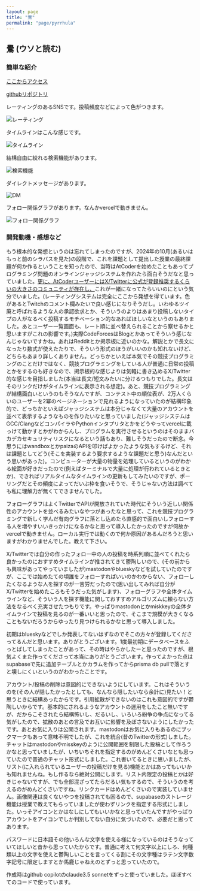 ```yaml
---
layout: page
title: "鷽"
permalink: "page/pyrrhula"
---
```


## 鷽 (ウソと読む)

### 簡単な紹介

[ここからアクセス](https://pyrrhula.vercel.app)

[githubリポジトリ](https://github.com/2ufkpfb9daxnik/pyrrhula)

レーティングのあるSNSです。投稿頻度などによって色がつきます。

![レーティング](/portfolio/images/pyrrhula/rating.png)

タイムラインはこんな感じです。

![タイムライン](/portfolio/images/pyrrhula/timeline.png)

結構自由に絞れる検索機能があります。

![検索機能](/portfolio/images/pyrrhula/search.png)

ダイレクトメッセージがあります。

![DM](/portfolio/images/pyrrhula/chat.png)

フォロー関係グラフがあります。なんかvercelで動きません。

![フォロー関係グラフ](/portfolio/images/pyrrhula/followgraph.png)

### 開発動機・感想など

もう根本的な発想というのは忘れてしまったのですが、2024年の10月(あるいはもっと前のシラバスを見た)の段階で、これを課題として提出した授業の最終課題が何か作るということを知ったので、当時はAtCoderを始めたこともあってプログラミング問題のオンラインジャッジシステムを作れたら面白そうだなと思っていました。[更に、AtCoderユーザーにはX/Twitterに公式が登録推奨するくらいの大きさのコミュニティが存在し、](https://info.atcoder.jp/more/practice/stronger)これが一緒になってたらいいのにという気分でいました。(レーティングシステムは完全にここから発想を得ています。色があるとTwitchのコメント欄みたいで良い感じになりそうだし。いわゆるツイ廃と呼ばれるような人の承認欲求とか、そういうのよりはあまり投稿しないタイプの人がなるべく投稿するモチベーション的なあればほしいなというのもありました。あとユーザー一覧画面も、レート順に並べ替えられることから察せるかと思いますがこれの影響です。)実際CodeForcesはBlogとかあってそういう感じなんじゃないですかね。あれはRedditとか掲示板に近いのかな。解説とかで長文になったり数式が使えたたりで、そういう形式のほうがいいのかも知れないけど、どちらもあまり詳しくありません。どっちかといえば本気でその競技プログラミングのことだけではなく、競技プログラミングをしている人が普通に日常の投稿とかをするのも好きなので、掲示板的な感じよりは気軽に書き込めるX/Twitter的な感じを目指しました(本当は長文/短文みたいに分けるつもりでした。長文はそのリンクだけがタイムラインに表示される想定)。あと、競技プログラミングが結構面白いというのもそうなんですが、コンテスト中の順位表が、2万人くらいのユーザーを2冪のページネーションで見れるようになっていたのが結構印象的で、どっちかといえばジャッジシステムは本分じゃなくて大量のアカウントを並べて表示するようなものを作りたいなと思っていました(ジャッジシステムはGCC/ClangなどコンパイラやPythonインタプリタとかをどうやってvercelに載っけて動かすとかがわからんし、プログラムを実行させるというのはそのままバカデカセキュリティリスクになるという話もあり、難しそうだったので断念。今思うにはwandboxとかpaizaのAPIを叩けばよかったような気もするけど、それは課題としてどう(そこを実装するよう要求するような課題だと思う)なんだという思いがあった)。コンピューターが大量の物量を処理しているというのがわかる絵面が好きだったので(例えばターミナルで大量に処理が行われているときとか)、できればリアルタイムなタイムラインの更新もしてみたいのですが、ポーリングだとその頻度によってだいぶ枠を食いそうで、そうじゃない方法は調べても私に理解力が無くてできませんでした。

フォローグラフはよくTwitterでAPIが開放されていた時代にそういう近しい関係性のアカウントを並べるみたいなやつがあったなと思って、これを競技プログラミングで新しく学んだ有向グラフに落とし込めたら直感的で面白いしフォローする人を増やすいいきっかけになるかなと思って導入したかったのですが何故かvercelで動きません。ローカル実行では動くので何か原因があるんだろうと思いますがわかりませんでした。教えて下さい。

X/Twitterでは自分の作ったフォロー中の人の投稿を時系列順に並べてくれたら良かったのにおすすめタイムラインが推されてきて鬱陶しいので、(その前からも興味があってやっていましたが)mastodonやblueskyなどを試していたのですが、ここでは始めたての頃誰をフォローすればいいのかわからない、フォローしたくなるような人を探すのが一苦労だったので(思い出してみれば自分がX/Twitterを始めたころもそうだった気がします)、フォローグラフや全体タイムラインなど、そういう人を探す機能に関しておすすめアルゴリズムに頼らない方法をなるべく充実させたつもりです。やっぱりmastodonとかmiskkeyの全体タイムラインで投稿を見るのが一番いいと思ったので、そこまで規模が大きくなることもないだろうからゆったり見つけられるかなと思って導入しました。

初期はblueskyなどでしか発表してないはずなのでそこの方々が登録してくださってるんだと思います。ありがとうございます。1度最初期にデータベースをふっとばしてしまったことがあって、その時はやらかしたーと思ったのですが、根気よくまた作ってくださって本当にありがとうございます。作ってよかった点はsupabaseで先に追加テーブルとかカラムを作ってからprisma db pullで落とすと壊しにくいというのがわかったことです。

アカウント/投稿の削除は意図的にできないようにしています。これはそういうのを(その人が隠したかったとしても、なんなら隠したいなら余計に)見たい！と思うときに結構あったからです。引用拡散ができないのはこれも意図的ですが鬱陶しいからです。基本的にされるようなアカウントの運用をしたこと無いですが、だからこそされたら結構怖いし、だるいし、いろいろ紛争の争点になってる気がしたので、拡散のあとの言及でお互いに影響を及ぼさないようにしたかったです。あとお気に入りは公開されます。mastodonはお気に入りもあるのにブックマークもあって意味不明でしたが、これを統合(昔のTwitterの形式)しました。チャットはmastodonやmisskeyのように公開範囲を制限した投稿として作ろうかなと思っていましたが、いちいちそれを指定するのがめんどくさいなとも思っていたので普通のチャット形式にしました。これ書いてるときに思いましたが、リスト(に入れられているユーザーの投稿だけを見る)機能とかはあってもいいかも知れませんね。もし作るなら絶対公開にします。リスト内限定の投稿とかは好きじゃないですが、でも全部混ざってたらだるい気もするので、そういうのを考えるのがめんどくさいですね。リンクカードはめんどくさいので実装していません。画像関連は良くないやつを投稿されても困るので、supabaseのストレージ機能は授業で教えてもらっていましたが使わずリンクを指定する形式にしました。いっそアイコンとかはなしにしてもいいかなと思っていたんですがやっぱりアカウントをアイコンでしか判別してない自分に気づいたので、必要だと思ってあります。

パスワードに日本語その他いろんな文字を使える様になっているのはそうなっていてほしいと昔から思っていたからです。普通に考えて何文字以上にしろ、何種類以上の文字を使えと鬱陶しいことを言ってくる割にその文字種はラテン文字数字記号に限定しますとか馬鹿じゃねえのとずっと思っていたので。

作成時はgithub copilotのclaude3.5 sonnetをずっと使っていました。ほぼすべてのコードで使っています。
